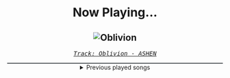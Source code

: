 <div align="center"> 
<h1>Now Playing...</h1>

![Oblivion](https://i.scdn.co/image/ab67616d00001e0248128a911d72ad3a34ddb20d)
--
_<samp><a href="https://open.spotify.com/track/2FRswSryr77ZnU5arQbfH2">Track: Oblivion - ASHEN</a></samp>_

<div style="border: 1px #4B5054 solid"></div>
<details>
  <summary>
    Previous played songs
  </summary>
  <table>
    <thead>
      <tr>
        <th>
          Artist
        </th>
        <th>
          Song
        </th>
        <th>
          Link
        </th>
      </tr>
    </thead>
    <tbody>
      <tr><td>ASHEN</td><td>Oblivion</td><td><a href="https://open.spotify.com/track/2FRswSryr77ZnU5arQbfH2">https://open.spotify.com/track/2FRswSryr77ZnU5arQbfH2</a></td></tr><tr><td>ASHEN</td><td>Chimera's Theme</td><td><a href="https://open.spotify.com/track/6AbVCVKfnKAVGmvsbgRKXu">https://open.spotify.com/track/6AbVCVKfnKAVGmvsbgRKXu</a></td></tr><tr><td>ASHEN</td><td>Oblivion</td><td><a href="https://open.spotify.com/track/2FRswSryr77ZnU5arQbfH2">https://open.spotify.com/track/2FRswSryr77ZnU5arQbfH2</a></td></tr><tr><td>NOTHING MORE</td><td>HOUSE ON SAND (feat. Eric V. of I Prevail)</td><td><a href="https://open.spotify.com/track/6ZObKi7oiOXcFOPFzssJHH">https://open.spotify.com/track/6ZObKi7oiOXcFOPFzssJHH</a></td></tr><tr><td>Zero 9:36</td><td>Until The Day I</td><td><a href="https://open.spotify.com/track/4Zle9kZq00yrFs4DkYrOHV">https://open.spotify.com/track/4Zle9kZq00yrFs4DkYrOHV</a></td></tr><tr><td>Sleep Token</td><td>Caramel</td><td><a href="https://open.spotify.com/track/1QrbZhFYlViXd60g130vw1">https://open.spotify.com/track/1QrbZhFYlViXd60g130vw1</a></td></tr><tr><td>blessthefall</td><td>Somebody Else - feat. Caskets</td><td><a href="https://open.spotify.com/track/0FFUlzTh951K74vccCeUai">https://open.spotify.com/track/0FFUlzTh951K74vccCeUai</a></td></tr><tr><td>The Devil Wears Prada</td><td>So Low</td><td><a href="https://open.spotify.com/track/1IiIU0r2LShFKOP609LVpI">https://open.spotify.com/track/1IiIU0r2LShFKOP609LVpI</a></td></tr><tr><td>Nobuo Uematsu</td><td>One​-​Winged Angel (Final Fantasy VII)</td><td><a href="https://open.spotify.com/track/7GBP9vqKB9o9wcQrkblICD">https://open.spotify.com/track/7GBP9vqKB9o9wcQrkblICD</a></td></tr><tr><td>Nobuo Uematsu</td><td>One​-​Winged Angel (Final Fantasy VII)</td><td><a href="https://open.spotify.com/track/7GBP9vqKB9o9wcQrkblICD">https://open.spotify.com/track/7GBP9vqKB9o9wcQrkblICD</a></td></tr><tr><td>Nobuo Uematsu</td><td>One​-​Winged Angel (Final Fantasy VII)</td><td><a href="https://open.spotify.com/track/7GBP9vqKB9o9wcQrkblICD">https://open.spotify.com/track/7GBP9vqKB9o9wcQrkblICD</a></td></tr><tr><td>Nobuo Uematsu</td><td>One​-​Winged Angel (Final Fantasy VII)</td><td><a href="https://open.spotify.com/track/7GBP9vqKB9o9wcQrkblICD">https://open.spotify.com/track/7GBP9vqKB9o9wcQrkblICD</a></td></tr><tr><td>Poppy</td><td>End of You</td><td><a href="https://open.spotify.com/track/0PsFsv5xUyX06ZhIEtFkeA">https://open.spotify.com/track/0PsFsv5xUyX06ZhIEtFkeA</a></td></tr><tr><td>Jutes</td><td>Kill or be Killed</td><td><a href="https://open.spotify.com/track/4ZAgj2AeE5hs7qgpiSdMTT">https://open.spotify.com/track/4ZAgj2AeE5hs7qgpiSdMTT</a></td></tr><tr><td>We Came As Romans</td><td>circling a dying sun</td><td><a href="https://open.spotify.com/track/4QvogtzlxW6W9GOJH90ms4">https://open.spotify.com/track/4QvogtzlxW6W9GOJH90ms4</a></td></tr><tr><td>Adept</td><td>Parting Ways</td><td><a href="https://open.spotify.com/track/02z82YXVP6bQlIUt7r3gK5">https://open.spotify.com/track/02z82YXVP6bQlIUt7r3gK5</a></td></tr><tr><td>Lost in Hollywood</td><td>The Art of Being Torn Out</td><td><a href="https://open.spotify.com/track/7mPL19j0WdNfW4Mop4sUEF">https://open.spotify.com/track/7mPL19j0WdNfW4Mop4sUEF</a></td></tr><tr><td>Miss May I</td><td>Pray for Silence</td><td><a href="https://open.spotify.com/track/4ogYowx5kuosdKxpc3JyQK">https://open.spotify.com/track/4ogYowx5kuosdKxpc3JyQK</a></td></tr><tr><td>Two Sides of Me</td><td>wishing well</td><td><a href="https://open.spotify.com/track/0Dpt17nwXmVs02Au4ayJC3">https://open.spotify.com/track/0Dpt17nwXmVs02Au4ayJC3</a></td></tr><tr><td>Not Enough Space</td><td>Don't Let Go</td><td><a href="https://open.spotify.com/track/0pXzsFZT9jqpQ6qzD0TdRR">https://open.spotify.com/track/0pXzsFZT9jqpQ6qzD0TdRR</a></td></tr>
    </tbody>
  </table>
</details>

</div>
